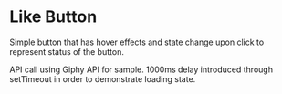 # Like Button

Simple button that has hover effects and state change upon click to represent status of the button.

API call using Giphy API for sample. 1000ms delay introduced through setTimeout in order to demonstrate loading state.